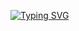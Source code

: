 [![Typing SVG](https://readme-typing-svg.demolab.com/?lines=Hi+There!😄;I'm+J.Narendra+Shiva+Sai;Tech+Enthusiastic)](https://git.io/typing-svg)
